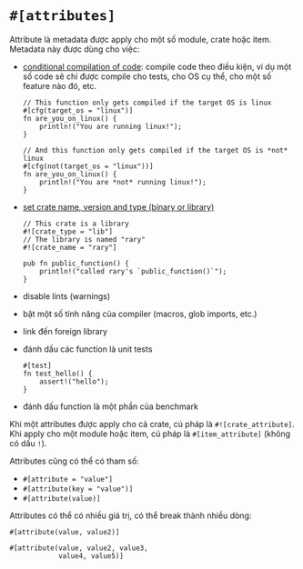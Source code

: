 # `#[attributes]`

Attribute là metadata được apply cho một số module, crate hoặc item.
Metadata này được dùng cho việc:

- [conditional compilation of code](https://doc.rust-lang.org/rust-by-example/attribute/cfg.html): compile code theo điều kiện, ví dụ một số code sẽ chỉ được compile cho tests, cho OS cụ thể, cho một số feature nào đó, etc.

  ```rust,editable
  // This function only gets compiled if the target OS is linux
  #[cfg(target_os = "linux")]
  fn are_you_on_linux() {
      println!("You are running linux!");
  }

  // And this function only gets compiled if the target OS is *not* linux
  #[cfg(not(target_os = "linux"))]
  fn are_you_on_linux() {
      println!("You are *not* running linux!");
  }
  ```

- [set crate name, version and type (binary or library)](https://doc.rust-lang.org/rust-by-example/attribute/crate.html)

  ```rust,editable
  // This crate is a library
  #![crate_type = "lib"]
  // The library is named "rary"
  #![crate_name = "rary"]

  pub fn public_function() {
      println!("called rary's `public_function()`");
  }
  ```

- disable lints (warnings)
- bật một số tính năng của compiler (macros, glob imports, etc.)
- link đến foreign library
- đánh dấu các function là unit tests

  ```rust,editable
  #[test]
  fn test_hello() {
      assert!("hello");
  }
  ```

- đánh dấu function là một phần của benchmark

Khi một attributes được apply cho cả crate, cú pháp là `#![crate_attribute]`.
Khi apply cho một module hoặc item, cú pháp là `#[item_attribute]` (không có dấu `!`).

Attributes cũng có thể có tham số:

- `#[attribute = "value"]`
- `#[attribute(key = "value")]`
- `#[attribute(value)]`

Attributes có thể có nhiều giá trị, có thể break thành nhiều dòng:

```rust,editable
#[attribute(value, value2)]

#[attribute(value, value2, value3,
            value4, value5)]
```

